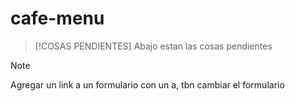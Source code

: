 # cafe-menu
> [!COSAS PENDIENTES]
> Abajo estan las cosas pendientes

> [!NOTE]
> Agregar un link a un formulario con un a, tbn cambiar el formulario
